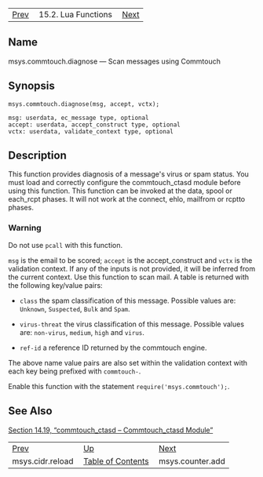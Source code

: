 |     |     |     |
| --- | --- | --- |
| [Prev](lua.ref.msys.cidr.reload)  | 15.2. Lua Functions |  [Next](lua.ref.msys.counter.add.php) |

<a name="lua.ref.msys.commtouch.diagnose"></a>
## Name

msys.commtouch.diagnose — Scan messages using Commtouch

<a name="idp26354272"></a>
## Synopsis

`msys.commtouch.diagnose(msg, accept, vctx);`

```
msg: userdata, ec_message type, optional
accept: userdata, accept_construct type, optional
vctx: userdata, validate_context type, optional
```
<a name="idp26362464"></a>
## Description

This function provides diagnosis of a message's virus or spam status. You must load and correctly configure the commtouch_ctasd module before using this function. This function can be invoked at the data, spool or each_rcpt phases. It will not work at the connect, ehlo, mailfrom or rcptto phases.

### Warning

Do not use `pcall` with this function.

`msg` is the email to be scored; `accept` is the accept_construct and `vctx` is the validation context. If any of the inputs is not provided, it will be inferred from the current context. Use this function to scan mail. A table is returned with the following key/value pairs:

*   `class` the spam classification of this message. Possible values are: `Unknown`, `Suspected`, `Bulk` and `Spam`.

*   `virus-threat` the virus classification of this message. Possible values are: `non-virus`, `medium`, `high` and `virus`.

*   `ref-id` a reference ID returned by the commtouch engine.

The above name value pairs are also set within the validation context with each key being prefixed with `commtouch-`.

Enable this function with the statement `require('msys.commtouch');`.

<a name="idp26377168"></a>
## See Also

[Section 14.19, “commtouch_ctasd – Commtouch_ctasd Module”](modules.commtouch "14.19. commtouch_ctasd – Commtouch_ctasd Module")

|     |     |     |
| --- | --- | --- |
| [Prev](lua.ref.msys.cidr.reload)  | [Up](lua.function.details.php) |  [Next](lua.ref.msys.counter.add.php) |
| msys.cidr.reload  | [Table of Contents](index) |  msys.counter.add |
